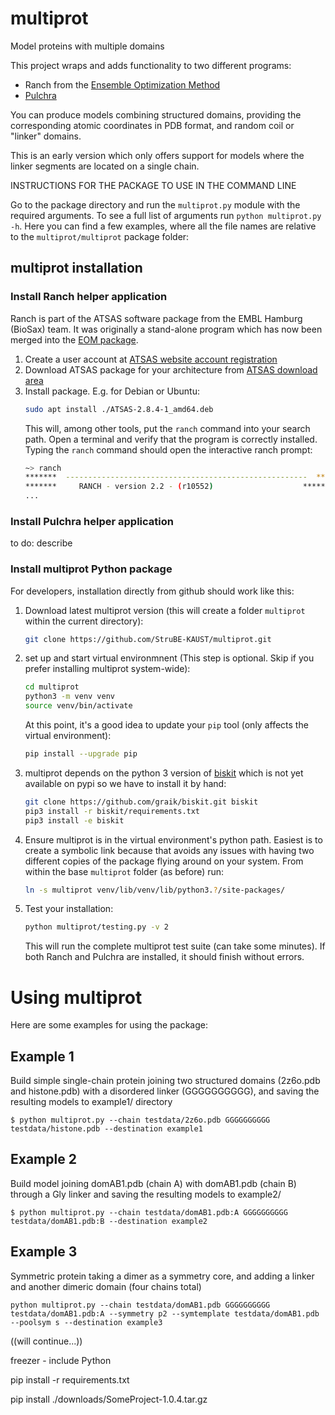 # multiprot
Model proteins with multiple domains

This project wraps and adds functionality to two different programs:
- Ranch from the [Ensemble Optimization Method](https://www.embl-hamburg.de/biosaxs/eom.html)
- [Pulchra](http://www.pirx.com/pulchra/index.shtml)

You can produce models combining structured domains, providing the corresponding atomic coordinates in PDB format, and random coil or "linker" domains.

This is an early version which only offers support for models where the linker segments are located on a single chain.


INSTRUCTIONS FOR THE PACKAGE TO USE IN THE COMMAND LINE

Go to the package directory and run the `multiprot.py` module with the required arguments.
To see a full list of arguments run `python multiprot.py -h`. Here you can find a few examples, where all the file names are relative to the `multiprot/multiprot` package folder:

## multiprot installation

### Install Ranch helper application

Ranch is part of the ATSAS software package from the EMBL Hamburg (BioSax) team. It was originally a stand-alone program which has now been merged into the [EOM package](https://www.embl-hamburg.de/biosaxs/eom.html). 

1. Create a user account at [ATSAS website account registration](https://www.embl-hamburg.de/biosaxs/atsas-online/register.php)
2. Download ATSAS package for your architecture from [ATSAS download area](https://www.embl-hamburg.de/biosaxs/atsas-online/download.php)
3. Install package. E.g. for Debian or Ubuntu:
    ```sh
    sudo apt install ./ATSAS-2.8.4-1_amd64.deb
    ```
    This will, among other tools, put the `ranch` command into your search path. Open a terminal and verify that the program is correctly installed. Typing the `ranch` command should open the interactive ranch prompt:
    ```sh
    ~> ranch
    *******  ------------------------------------------------------  *******
    *******     RANCH - version 2.2 - (r10552)                    ********
    ...
    ```

### Install Pulchra helper application

to do: describe

### Install multiprot Python package

For developers, installation directly from github should work like this: 

1. Download latest multiprot version (this will create a folder `multiprot` within the current directory):
   ```sh
   git clone https://github.com/StruBE-KAUST/multiprot.git
   ```
2. set up and start virtual environmnent (This step is optional. Skip if you prefer installing multiprot system-wide):
   ```sh
   cd multiprot
   python3 -m venv venv
   source venv/bin/activate
   ```
   At this point, it's a good idea to update your `pip` tool (only affects the virtual environment):
   ```sh
   pip install --upgrade pip
   ```
3. multiprot depends on the python 3 version of [biskit](https://github.com/graik/biskit) which is not yet available on pypi so we have to install it by hand:
   ```sh
   git clone https://github.com/graik/biskit.git biskit
   pip3 install -r biskit/requirements.txt
   pip3 install -e biskit
   ```
4. Ensure multiprot is in the virtual environment's python path. Easiest is to create a symbolic link because that avoids any issues with having two different copies of the package flying around on your system. From within the base `multiprot` folder (as before) run:
   ```sh
   ln -s multiprot venv/lib/venv/lib/python3.?/site-packages/
   ```
5. Test your installation:
   ```sh
   python multiprot/testing.py -v 2
   ```
   This will run the complete multiprot test suite (can take some minutes). If both Ranch and Pulchra are installed, it should finish without errors.

# Using multiprot

Here are some examples for using the package:

## Example 1
Build simple single-chain protein joining two structured domains (2z6o.pdb and histone.pdb) with a disordered linker (GGGGGGGGGG), and saving the resulting models to example1/ directory
```
$ python multiprot.py --chain testdata/2z6o.pdb GGGGGGGGGG testdata/histone.pdb --destination example1
```

## Example 2
Build model joining domAB1.pdb (chain A) with domAB1.pdb (chain B) through a Gly linker and saving the resulting models to example2/
```
$ python multiprot.py --chain testdata/domAB1.pdb:A GGGGGGGGGG testdata/domAB1.pdb:B --destination example2
```

## Example 3
Symmetric protein taking a dimer as a symmetry core, and adding a linker and another dimeric domain (four chains total)
```
python multiprot.py --chain testdata/domAB1.pdb GGGGGGGGGG testdata/domAB1.pdb:A --symmetry p2 --symtemplate testdata/domAB1.pdb --poolsym s --destination example3
```



((will continue...))

freezer - include Python

pip install -r requirements.txt

pip install ./downloads/SomeProject-1.0.4.tar.gz

